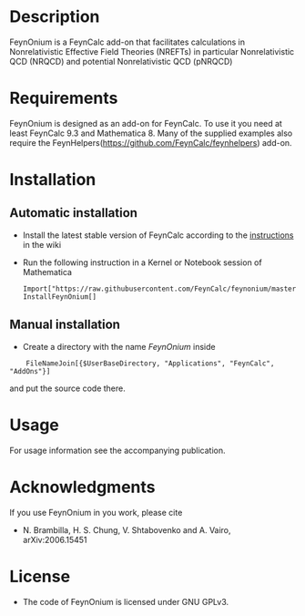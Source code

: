# Description

FeynOnium is a FeynCalc add-on that facilitates calculations in Nonrelativistic Effective Field Theories (NREFTs)
in particular Nonrelativistic QCD (NRQCD) and potential Nonrelativistic QCD (pNRQCD)

# Requirements

FeynOnium is designed as an add-on for FeynCalc. To use it you need at least FeynCalc 9.3 and Mathematica 8. Many of the supplied examples also require the FeynHelpers(https://github.com/FeynCalc/feynhelpers) add-on.


# Installation

## Automatic installation

* Install the latest stable version of FeynCalc according to the [instructions](https://github.com/FeynCalc/feyncalc/wiki/Installation#st_automatic_installation) in the wiki

* Run the following instruction in a Kernel or Notebook session of Mathematica

	```
	Import["https://raw.githubusercontent.com/FeynCalc/feynonium/master/install.m"]
	InstallFeynOnium[]
	```

## Manual installation


* Create a directory with the name _FeynOnium_ inside

```
	FileNameJoin[{$UserBaseDirectory, "Applications", "FeynCalc", "AddOns"}]
```

and put the source code there.

# Usage

For usage information see the accompanying publication.

# Acknowledgments

If you use FeynOnium in you work, please cite

* N. Brambilla, H. S. Chung, V. Shtabovenko and A. Vairo, arXiv:2006.15451

# License

* The code of FeynOnium is licensed under GNU GPLv3.
